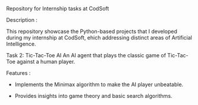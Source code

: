 Repository for Internship tasks at CodSoft


Description : 

This repository showcase the Python-based projects that I developed during my internship at CodSoft, ehich addressing distinct areas of Artificial Intelligence.


Task 2: Tic-Tac-Toe AI
An AI agent that plays the classic game of Tic-Tac-Toe against a human player.

Features :  
- Implements the Minimax algorithm to make the AI player unbeatable.
          
- Provides insights into game theory and basic search algorithms.

